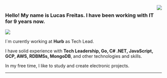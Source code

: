 <img align='right' src="https://github-readme-stats.vercel.app/api?username=lucasfreitas-dev&show_icons=true&title_color=783c00&text_color=af552e&icon_color=783c00&bg_color=f8efd4&cache_seconds=2300">

### Hello! My name is Lucas Freitas. I have been working with IT for 9 years now.

<img src="https://img.shields.io/static/v1?label=Overview&message=Lucas%20Freitas&color=f8efd4&style=for-the-badge&logo=GitHub">

<p>

I`m curently working at **Hurb** as Tech Lead.<br/>

I have solid experience with **Tech Leadership, Go, C# .NET, JavaScript, GCP, AWS, RDBMSs, MongoDB**, and other technologies and skills.

In my free time, I like to study and create electronic projects.

</p>
<hr>
